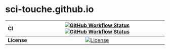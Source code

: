# sci-touche.github.io

| CI          | [![GitHub Workflow Status][github-ci-badge]][github-ci-link] [![GitHub Workflow Status][github-lint-badge]][github-lint-link] |
| :---------- | :---------------------------------------------------------------------------------------------------------------------------: |
| **License** |                                            [![License][license-badge]][repo-link]                                             |

[github-ci-badge]: https://img.shields.io/github/workflow/status/sci-touche/sci-touche.github.io/CI?label=CI&logo=github&style=for-the-badge
[github-lint-badge]: https://img.shields.io/github/workflow/status/sci-touche/sci-touche.github.io/linting?label=linting&logo=github&style=for-the-badge
[github-ci-link]: https://github.com/sci-touche/sci-touche.github.io/actions?query=workflow%3ACI
[github-lint-link]: https://github.com/sci-touche/sci-touche.github.io/actions?query=workflow%3Alinting
[license-badge]: https://img.shields.io/github/license/sci-touche/sci-touche.github.io?style=for-the-badge
[repo-link]: https://github.com/sci-touche/sci-touche.github.io
